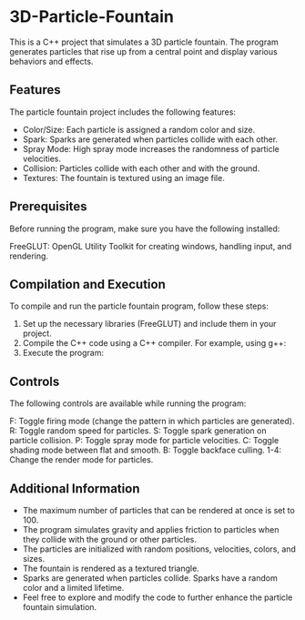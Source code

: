 # 3D-Particle-Fountain
This is a C++ project that simulates a 3D particle fountain. The program generates particles that rise up from a central point and display various behaviors and effects.

## Features
The particle fountain project includes the following features:

- Color/Size: Each particle is assigned a random color and size.
- Spark: Sparks are generated when particles collide with each other.
- Spray Mode: High spray mode increases the randomness of particle velocities.
- Collision: Particles collide with each other and with the ground.
- Textures: The fountain is textured using an image file.

## Prerequisites
Before running the program, make sure you have the following installed:

FreeGLUT: OpenGL Utility Toolkit for creating windows, handling input, and rendering.

## Compilation and Execution
To compile and run the particle fountain program, follow these steps:

1. Set up the necessary libraries (FreeGLUT) and include them in your project.
2. Compile the C++ code using a C++ compiler. For example, using g++:
3. Execute the program:

## Controls
The following controls are available while running the program:

F: Toggle firing mode (change the pattern in which particles are generated).
R: Toggle random speed for particles.
S: Toggle spark generation on particle collision.
P: Toggle spray mode for particle velocities.
C: Toggle shading mode between flat and smooth.
B: Toggle backface culling.
1-4: Change the render mode for particles.

## Additional Information
- The maximum number of particles that can be rendered at once is set to 100.
- The program simulates gravity and applies friction to particles when they collide with the ground or other particles.
- The particles are initialized with random positions, velocities, colors, and sizes.
- The fountain is rendered as a textured triangle.
- Sparks are generated when particles collide. Sparks have a random color and a limited lifetime.
- Feel free to explore and modify the code to further enhance the particle fountain simulation.
